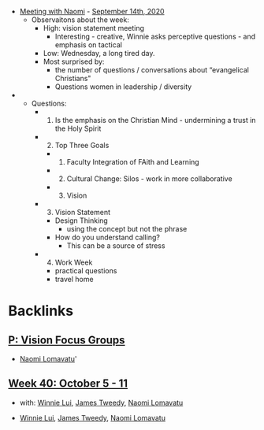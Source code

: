 - [Meeting with Naomi](<Meeting with Naomi.md>) - [September 14th, 2020](<September 14th, 2020.md>)
    - Observaitons about the week:
        - High: vision statement meeting
            - Interesting - creative, Winnie asks perceptive questions - and emphasis on tactical
        - Low: Wednesday, a long tired day.
        - Most surprised by: 
            - the number of questions / conversations about “evangelical Christians"
            - Questions women in leadership / diversity
- 
    - Questions:
        - 1. Is the emphasis on the Christian Mind - undermining a trust in the Holy Spirit
        - 2. Top Three Goals 
            - 1. Faculty Integration of FAith and Learning
            - 2. Cultural Change: Silos - work in more collaborative
            - 3. Vision
        - 3. Vision Statement
            - Design Thinking
                - using the concept but not the phrase
            - How do you understand calling?
                - This can be a source of stress
        - 4. Work Week
            - practical questions
            - travel home

# Backlinks
## [P: Vision Focus Groups](<P: Vision Focus Groups.md>)
- [Naomi Lomavatu](<Naomi Lomavatu.md>)'

## [Week 40: October 5 - 11](<Week 40: October 5 - 11.md>)
- with: [Winnie Lui](<Winnie Lui.md>), [James Tweedy](<James Tweedy.md>), [Naomi Lomavatu](<Naomi Lomavatu.md>)

- [Winnie Lui](<Winnie Lui.md>), [James Tweedy](<James Tweedy.md>), [Naomi Lomavatu](<Naomi Lomavatu.md>)

